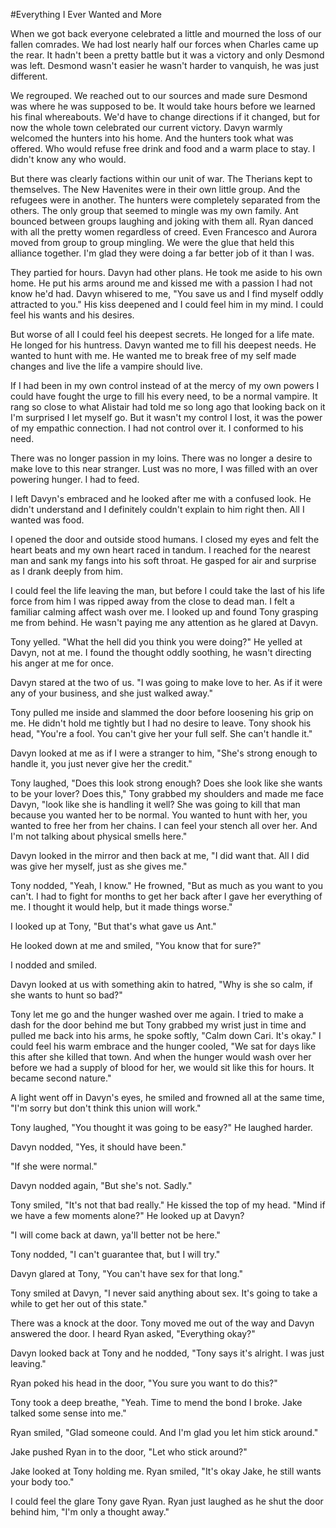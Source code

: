 #Everything I Ever Wanted and More

When we got back everyone celebrated a little and mourned the loss of our fallen comrades.  We had lost nearly half our forces when Charles came up the rear.  It hadn't been a pretty battle but it was a victory and only Desmond was left.  Desmond wasn't easier he wasn't harder to vanquish, he was just different.

We regrouped. We reached out to our sources and made sure Desmond was where he was supposed to be.  It would take hours before we learned his final whereabouts.  We'd have to change directions if it changed, but for now the whole town celebrated our current victory.  Davyn warmly welcomed the hunters into his home.  And the hunters took what was offered.  Who would refuse free drink and food and a warm place to stay.  I didn't know any who would.

But there was clearly factions within our unit of war.  The Therians kept to themselves.  The New Havenites were in their own little group.  And the refugees were in another.  The hunters were completely separated from the others.  The only group that seemed to mingle was my own family.  Ant bounced between groups laughing and joking with them all.  Ryan danced with all the pretty women regardless of creed.  Even Francesco and Aurora moved from group to group mingling.  We were the glue that held this alliance together.  I'm glad they were doing a far better job of it than I was.

They partied for hours.  Davyn had other plans.  He took me aside to his own home.  He put his arms around me and kissed me with a passion I had not know he'd had.  Davyn whisered to me, "You save us and I find myself oddly attracted to you."  His kiss deepened and I could feel him in my mind.  I could feel his wants and his desires.  

But worse of all I could feel his deepest secrets.  He longed for a life mate.  He longed for his huntress.  Davyn wanted me to fill his deepest needs.  He wanted to hunt with me.  He wanted me to break free of my self made changes and live the life a vampire should live.  

If I had been in my own control instead of at the mercy of my own powers I could have fought the urge to fill his every need, to be a normal vampire.  It rang so close to what Alistair had told me so long ago that looking back on it I'm surprised I let myself go.  But it wasn't my control I lost, it was the power of my empathic connection.  I had not control over it.  I conformed to his need.

There was no longer passion in my loins.  There was no longer a desire to make love to this near stranger.  Lust was no more, I was filled with an over powering hunger.  I had to feed.

I left Davyn's embraced and he looked after me with a confused look.  He didn't understand and I definitely couldn't explain to him right then.  All I wanted was food.

I opened the door and outside stood humans.  I closed my eyes and felt the heart beats and my own heart raced in tandum.  I reached for the nearest man and sank my fangs into his soft throat.  He gasped for air and surprise as I drank deeply from him.  

I could feel the life leaving the man, but before I could take the last of his life force from him I was ripped away from the close to dead man. I felt a familiar calming affect wash over me.  I looked up and found Tony grasping me from behind.  He wasn't paying me any attention as he glared at Davyn.

Tony yelled.  "What the hell did you think you were doing?"  He yelled at Davyn, not at me.  I found the thought oddly soothing, he wasn't directing his anger at me for once.

Davyn stared at the two of us.  "I was going to make love to her.  As if it were any of your business, and she just walked away."

Tony pulled me inside and slammed the door before loosening his grip on me.  He didn't hold me tightly but I had no desire to leave.  Tony shook his head, "You're a fool.  You can't give her your full self.  She can't handle it."  

Davyn looked at me as if I were a stranger to him, "She's strong enough to handle it, you just never give her the credit."

Tony laughed, "Does this look strong enough?  Does she look like she wants to be your lover?  Does this," Tony grabbed my shoulders and made me face Davyn, "look like she is handling it well?  She was going to kill that man because you wanted her to be normal.  You wanted to hunt with her, you wanted to free her from her chains.  I can feel your stench all over her.  And  I'm not talking about physical smells here."

Davyn looked in the mirror and then back at me, "I did want that.  All I did was give her myself, just as she gives me."

Tony nodded, "Yeah, I know."  He frowned, "But as much as you want to you can't.  I had to fight for months to get her back after I gave her everything of me.  I thought it would help, but it made things worse."

I looked up at Tony, "But that's what gave us Ant."

He looked down at me and smiled, "You know that for sure?"

I nodded and smiled.  

Davyn looked at us with something akin to hatred, "Why is she so calm, if she wants to hunt so bad?"

Tony let me go and the hunger washed over me again.  I tried to make a dash for the door behind me but Tony grabbed my wrist just in time and pulled me back into his arms, he spoke softly, "Calm down Cari.  It's okay."  I could feel his warm embrace and the hunger cooled, "We sat for days like this after she killed that town.  And when the hunger would wash over her before we had a supply of blood for her, we would sit like this for hours.  It became second nature."

A light went off in Davyn's eyes, he smiled and frowned all at the same time, "I'm sorry but don't think this union will work."

Tony laughed, "You thought it was going to be easy?"  He laughed harder.

Davyn nodded, "Yes, it should have been."

"If she were normal."

Davyn nodded again, "But she's not.  Sadly."

Tony smiled, "It's not that bad really."  He kissed the top of my head.  "Mind if we have a few moments alone?"  He looked up at Davyn?

"I will come back at dawn, ya'll better not be here."

Tony nodded, "I can't guarantee that, but I will try."

Davyn glared at Tony, "You can't have sex for that long."

Tony smiled at Davyn, "I never said anything about sex.  It's going to take a while to get her out of this state."

There was a knock at the door.  Tony moved me out of the way and Davyn answered the door.  I heard Ryan asked, "Everything okay?"

Davyn looked back at Tony and he nodded, "Tony says it's alright.  I was just leaving."

Ryan poked his head in the door, "You sure you want to do this?"

Tony took a deep breathe, "Yeah.  Time to mend the bond I broke.  Jake talked some sense into me."

Ryan smiled, "Glad someone could.  And I'm glad you let him stick around."

Jake pushed Ryan in to the door, "Let who stick around?"

Jake looked at Tony holding me.  Ryan smiled, "It's okay Jake, he still wants your body too."

I could feel the glare Tony gave Ryan.  Ryan just laughed as he shut the door behind him, "I'm only a thought away."